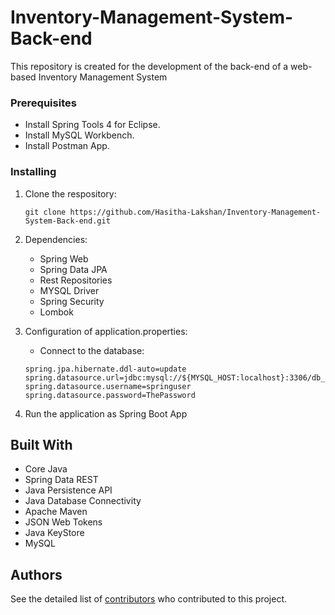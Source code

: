 # Inventory-Management-System-Back-end
This repository is created for the development of the back-end of a web-based Inventory Management System

### Prerequisites
* Install Spring Tools 4 for Eclipse.
* Install MySQL Workbench.
* Install Postman App.

### Installing
1. Clone the respository:
    ```
   git clone https://github.com/Hasitha-Lakshan/Inventory-Management-System-Back-end.git
    ```

2. Dependencies:
   * Spring Web
   * Spring Data JPA
   * Rest Repositories
   * MYSQL Driver
   * Spring Security
   * Lombok

3. Configuration of application.properties:
   * Connect to the database:
   ```
   spring.jpa.hibernate.ddl-auto=update
   spring.datasource.url=jdbc:mysql://${MYSQL_HOST:localhost}:3306/db_example
   spring.datasource.username=springuser
   spring.datasource.password=ThePassword
   ```
4. Run the application as Spring Boot App

## Built With
* Core Java
* Spring Data REST
* Java Persistence API
* Java Database Connectivity
* Apache Maven
* JSON Web Tokens
* Java KeyStore
* MySQL

## Authors
See the detailed list of [contributors](https://github.com/Hasitha-Lakshan/Inventory-Management-System-Back-end/graphs/contributors) who contributed to this project.
